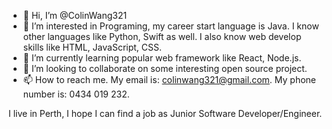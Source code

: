 - 👋 Hi, I’m @ColinWang321
- 👀 I’m interested in Programing, my career start language is Java. I know other languages like Python, Swift as well. I also know web develop skills like HTML, JavaScript, CSS.
- 🌱 I’m currently learning popular web framework like React, Node.js.
- 💞️ I’m looking to collaborate on some interesting open source project.
- 📫 How to reach me. My email is: colinwang321@gmail.com. My phone number is: 0434 019 232. 

I live in Perth, I hope I can find a job as Junior Software Developer/Engineer.

<!---
ColinWang321/ColinWang321 is a ✨ special ✨ repository because its `README.md` (this file) appears on your GitHub profile.
You can click the Preview link to take a look at your changes.
--->
